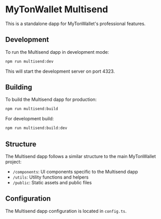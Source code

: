 # MyTonWallet Multisend

This is a standalone dapp for MyTonWallet's professional features.

## Development

To run the Multisend dapp in development mode:

```bash
npm run multisend:dev
```

This will start the development server on port 4323.

## Building

To build the Multisend dapp for production:

```bash
npm run multisend:build
```

For development build:

```bash
npm run multisend:build:dev
```

## Structure

The Multisend dapp follows a similar structure to the main MyTonWallet project:

- `/components`: UI components specific to the Multisend dapp
- `/utils`: Utility functions and helpers
- `/public`: Static assets and public files

## Configuration

The Multisend dapp configuration is located in `config.ts`. 
